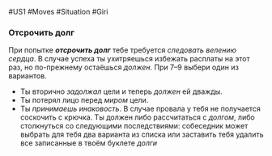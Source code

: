 #US1 #Moves #Situation #Giri
### Отсрочить долг

При попытке ***отсрочить долг*** тебе требуется *следовать велению сердца*. В случае успеха ты ухитряешься избежать расплаты на этот раз, но по-прежнему остаёшься *должен*. При 7–9 выбери один из вариантов.
- Ты вторично *задолжал* цели и теперь *должен* ей дважды.
- Ты потерял лицо перед *миром* цели.
- Ты *принимаешь инаковость*.
В случае провала у тебя не получается соскочить с крючка. Ты должен либо рассчитаться с *долгом*, либо столкнуться со следующими последствиями: собеседник может выбрать для тебя два варианта из списка или заставить тебя удалить все записанные в твоём буклете *долги*